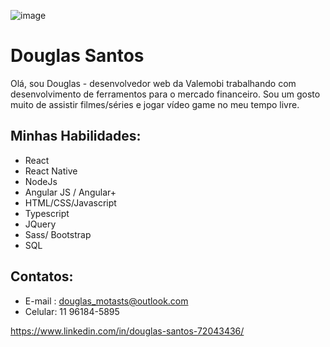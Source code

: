 ![image](https://github.com/saadeghi/saadeghi/blob/master/dino.gif)

# Douglas Santos
Olá, sou Douglas - desenvolvedor web da Valemobi trabalhando com desenvolvimento de ferramentos para o mercado financeiro.
Sou um gosto muito de assistir filmes/séries e jogar vídeo game no meu tempo livre.

## Minhas Habilidades:
- React <br>
- React Native <br>
- NodeJs <br>
- Angular JS / Angular+ <br>
- HTML/CSS/Javascript <br>
- Typescript <br>
- JQuery <br>
- Sass/ Bootstrap <br>
- SQL 

## Contatos:
 - E-mail : douglas_motasts@outlook.com
 - Celular: 11 96184-5895

https://www.linkedin.com/in/douglas-santos-72043436/
